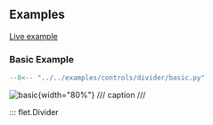 ## Examples

[Live example](https://flet-controls-gallery.fly.dev/layout/divider)

### Basic Example

```python
--8<-- "../../examples/controls/divider/basic.py"
```

![basic](../examples/controls/divider/media/basic.png){width="80%"}
/// caption
///

::: flet.Divider

